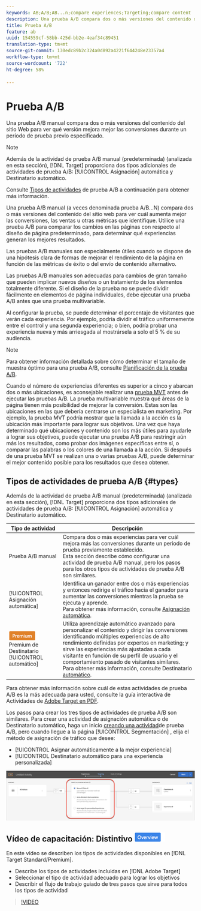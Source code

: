 ```yaml
---
keywords: AB;A/B;AB...n;compare experiences;Targeting;compare content
description: Una prueba A/B compara dos o más versiones del contenido de su sitio web para comprobar cuál mejora más las conversiones durante un periodo previamente establecido.
title: Prueba A/B
feature: ab
uuid: 154559cf-58bb-425d-bb2e-4eaf34c89451
translation-type: tm+mt
source-git-commit: 130edc89b2c324a0d892a4221f644248e23357a4
workflow-type: tm+mt
source-wordcount: '722'
ht-degree: 58%

---
```



# Prueba A/B

Una prueba A/B manual compara dos o más versiones del contenido del sitio Web para ver qué versión mejora mejor las conversiones durante un período de prueba previo especificado.

>[!NOTE]
>
>Además de la actividad de prueba A/B manual (predeterminada) (analizada en esta sección), [!DNL Target] proporciona dos tipos adicionales de actividades de prueba A/B: [!UICONTROL Asignación] automática y Destinatario automático.
>
>Consulte [Tipos de actividades](#types) de prueba A/B a continuación para obtener más información.

Una prueba A/B manual (a veces denominada prueba A/B...N) compara dos o más versiones del contenido del sitio web para ver cuál aumenta mejor las conversiones, las ventas u otras métricas que identifique. Utilice una prueba A/B para comparar los cambios en las páginas con respecto al diseño de página predeterminado, para determinar qué experiencias generan los mejores resultados.

Las pruebas A/B manuales son especialmente útiles cuando se dispone de una hipótesis clara de formas de mejorar el rendimiento de la página en función de las métricas de éxito o del envío de contenido alternativo.

Las pruebas A/B manuales son adecuadas para cambios de gran tamaño que pueden implicar nuevos diseños o un tratamiento de los elementos totalmente diferente. Si el diseño de la prueba no se puede dividir fácilmente en elementos de página individuales, debe ejecutar una prueba A/B antes que una prueba multivariable.

Al configurar la prueba, se puede determinar el porcentaje de visitantes que verán cada experiencia. Por ejemplo, podría dividir el tráfico uniformemente entre el control y una segunda experiencia; o bien, podría probar una experiencia nueva y más arriesgada al mostrársela a solo el 5 % de su audiencia.

>[!NOTE]
>
>Para obtener información detallada sobre cómo determinar el tamaño de muestra óptimo para una prueba A/B, consulte [Planificación de la prueba A/B](../../c-activities/t-test-ab/sample-size-determination.md#concept_2801F552DB874C20B8A17C1B774C0383).

Cuando el número de experiencias diferentes es superior a cinco y abarcan dos o más ubicaciones, es aconsejable realizar una [prueba MVT](/help/c-activities/c-multivariate-testing/multivariate-testing.md) antes de ejecutar las pruebas A/B. La prueba multivariable muestra qué áreas de la página tienen más posibilidad de mejorar la conversión. Estas son las ubicaciones en las que debería centrarse un especialista en marketing. Por ejemplo, la prueba MVT podría mostrar que la llamada a la acción es la ubicación más importante para lograr sus objetivos. Una vez que haya determinado qué ubicaciones y contenido son los más útiles para ayudarle a lograr sus objetivos, puede ejecutar una prueba A/B para restringir aún más los resultados, como probar dos imágenes específicas entre sí, o comparar las palabras o los colores de una llamada a la acción. Si después de una prueba MVT se realizan una o varias pruebas A/B, puede determinar el mejor contenido posible para los resultados que desea obtener.

## Tipos de actividades de prueba A/B {#types}

Además de la actividad de prueba A/B manual (predeterminada) (analizada en esta sección), [!DNL Target] proporciona dos tipos adicionales de actividades de prueba A/B: [!UICONTROL Asignación] automática y Destinatario automático.

| Tipo de actividad | Descripción |
| --- | --- |
| Prueba A/B manual | Compara dos o más experiencias para ver cuál mejora más las conversiones durante un periodo de prueba previamente establecido.<br>Esta sección describe cómo configurar una actividad de prueba A/B manual, pero los pasos para los otros tipos de actividades de prueba A/B son similares. |
| [!UICONTROL Asignación automática] | Identifica un ganador entre dos o más experiencias y entonces redirige el tráfico hacia el ganador para aumentar las conversiones mientras la prueba se ejecuta y aprende.<br>Para obtener más información, consulte [Asignación automática](/help/c-activities/automated-traffic-allocation/automated-traffic-allocation.md). |
| ![Distintivo](/help/assets/premium.png) Premium de Destinatario [!UICONTROL automático] | Utiliza aprendizaje automático avanzado para personalizar el contenido y dirigir las conversiones identificando múltiples experiencias de alto rendimiento definidas por expertos en marketing; y sirve las experiencias más ajustadas a cada visitante en función de su perfil de usuario y el comportamiento pasado de visitantes similares.<br>Para obtener más información, consulte Destinatario [automático](/help/c-activities/auto-target-to-optimize.md). |

Para obtener más información sobre cuál de estas actividades de prueba A/B es la más adecuada para usted, consulte la guía interactiva de Actividades de [Adobe Target en PDF](/help/c-activities/target-activities-guide.md).

Los pasos para crear los tres tipos de actividades de prueba A/B son similares. Para crear una actividad de asignación  automática o de Destinatario  automático, haga un inicio [creando una actividad](/help/c-activities/t-test-ab/t-test-create-ab/test-create-ab.md)de prueba A/B, pero cuando llegue a la página [!UICONTROL Segmentación] , elija el método de asignación de tráfico que desee:

* [!UICONTROL Asignar automáticamente a la mejor experiencia]
* [!UICONTROL Destinatario automático para una experiencia personalizada]

![Configuración del método de asignación de tráfico](/help/c-activities/t-test-ab/t-test-create-ab/assets/traffic-allocation-method.png)

## Vídeo de capacitación: Distintivo ![Información general de tipos de actividades (9:03)](/help/assets/overview.png)

En este vídeo se describen los tipos de actividades disponibles en [!DNL Target Standard/Premium].

* Describe los tipos de actividades incluidas en [!DNL Adobe Target]
* Seleccionar el tipo de actividad adecuado para lograr los objetivos
* Describir el flujo de trabajo guiado de tres pasos que sirve para todos los tipos de actividad

>[!VIDEO](https://video.tv.adobe.com/v/17386)
